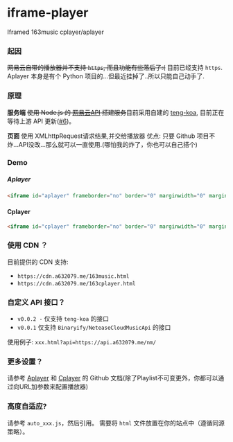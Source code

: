 # iframe-player
Iframed 163music cplayer/aplayer

### 起因
~~网易云自带的播放器并不支持 `https`, 而且功能有些落后了:(~~ 目前已经支持 `https`.
Aplayer 本身是有个 Python 项目的...但最近挂掉了..所以只能自己动手了.

### 原理
**服务端** ~~使用 Node.js 的 [网易云API](https://github.com/Binaryify/NeteaseCloudMusicApi) 搭建服务~~目前采用自建的 [teng-koa](https://github.com/a632079/teng-koa), 目前正在等待上游 API 更新([#6](https://github.com/surmon-china/simple-netease-cloud-music/pull/7))。

**页面** 使用 XMLhttpRequest请求结果,并交给播放器
优点: 只要 Github 项目不炸...API没改...那么就可以一直使用.(哪怕我的炸了，你也可以自己搭个)

### Demo

##### Aplayer

```HTML
<iframe id="aplayer" frameborder="no" border="0" marginwidth="0" marginheight="0" width="330" height="86" src="163music.html?playlist=28391862"></iframe>
```

#### Cplayer

```HTML
<iframe id="cplayer" frameborder="no" border="0" marginwidth="0" marginheight="0" width="330" height="108" src="163cplayer.html?playlist=438803182"></iframe>
```

### 使用 CDN ？
目前提供的 CDN 支持: 
 * `https://cdn.a632079.me/163music.html`
 * `https://cdn.a632079.me/163cplayer.html`

### 自定义 API 接口？
* `v0.0.2 -` 仅支持 `teng-koa` 的接口
* `v0.0.1` 仅支持 `Binaryify/NeteaseCloudMusicApi` 的接口

使用例子: `xxx.html?api=https://api.a632079.me/nm/`

### 更多设置？
请参考 [Aplayer](https://github.com/MoePlayer/Aplayer) 和 [Cplayer](https://github.com/MoePlayer/cPlayer) 的 Github 文档(除了Playlist不可变更外，你都可以通过向URL加参数来配置播放器)

### 高度自适应?
请参考 `auto_xxx.js`，然后引用。 需要将 `html` 文件放置在你的站点中（遵循同源策略）。
